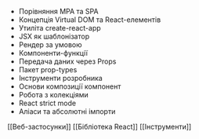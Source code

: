 - Порівняння MPA та SPA  
- Концепція Virtual DOM та React-елементів  
- Утиліта create-react-app  
- JSX як шаблонізатор  
- Рендер за умовою  
- Компоненти-функції  
- Передача даних через Props  
- Пакет prop-types  
- Інструменти розробника  
- Основи композиції компонент  
- Робота з колекціями  
- React strict mode  
- Аліаси та абсолютні імпорти


[[Веб-застосунки]]
[[Бібліотека React]]
[[Інструменти]]
